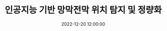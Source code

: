 ---
layout: post
title: 인공지능 기반 망막전막 위치 탐지 및 정량화
date: '2022-12-20 12:00:00'
categories:
- publication
- publication_domestic
- conference
- conference_domestic
description: |-
  백승주, 조재훈, 이웅섭, 김진현, 한용섭<br />
  한국 소프트웨어 종합학술대회 논문집, Dec 2022
---